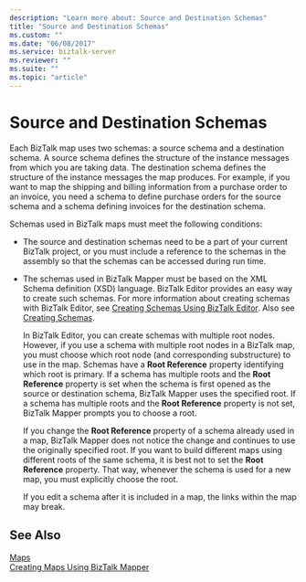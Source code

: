 ```yaml
---
description: "Learn more about: Source and Destination Schemas"
title: "Source and Destination Schemas"
ms.custom: ""
ms.date: "06/08/2017"
ms.service: biztalk-server
ms.reviewer: ""
ms.suite: ""
ms.topic: "article"
---
```

# Source and Destination Schemas
Each BizTalk map uses two schemas: a source schema and a destination schema. A source schema defines the structure of the instance messages from which you are taking data. The destination schema defines the structure of the instance messages the map produces. For example, if you want to map the shipping and billing information from a purchase order to an invoice, you need a schema to define purchase orders for the source schema and a schema defining invoices for the destination schema.  
  
 Schemas used in BizTalk maps must meet the following conditions:  
  
- The source and destination schemas need to be a part of your current BizTalk project, or you must include a reference to the schemas in the assembly so that the schemas can be accessed during run time.  
  
- The schemas used in BizTalk Mapper must be based on the XML Schema definition (XSD) language. BizTalk Editor provides an easy way to create such schemas. For more information about creating schemas with BizTalk Editor, see [Creating Schemas Using BizTalk Editor](../core/creating-schemas-using-biztalk-editor.md). Also see [Creating Schemas](../core/creating-schemas.md).  
  
  In BizTalk Editor, you can create schemas with multiple root nodes. However, if you use a schema with multiple root nodes in a BizTalk map, you must choose which root node (and corresponding substructure) to use in the map. Schemas have a **Root Reference** property identifying which root is primary. If a schema has multiple roots and the **Root Reference** property is set when the schema is first opened as the source or destination schema, BizTalk Mapper uses the specified root. If a schema has multiple roots and the **Root Reference** property is not set, BizTalk Mapper prompts you to choose a root.  
  
  If you change the **Root Reference** property of a schema already used in a map, BizTalk Mapper does not notice the change and continues to use the originally specified root. If you want to build different maps using different roots of the same schema, it is best not to set the **Root Reference** property. That way, whenever the schema is used for a new map, you must explicitly choose the root.  
  
  If you edit a schema after it is included in a map, the links within the map may break.  
  
## See Also  
 [Maps](../core/maps.md)   
 [Creating Maps Using BizTalk Mapper](../core/creating-maps-using-biztalk-mapper.md)
